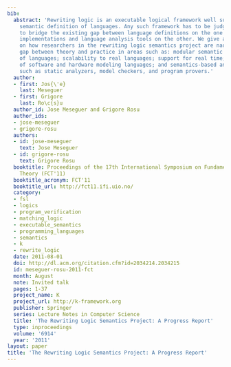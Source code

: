```yaml
---
bib:
  abstract: 'Rewriting logic is an executable logical framework well suited for the
    semantic definition of languages. Any such framework has to be judged by its effectiveness
    to bridge the existing gap between language definitions on the one hand, and language
    implementations and language analysis tools on the other. We give a progress report
    on how researchers in the rewriting logic semantics project are narrowing the
    gap between theory and practice in areas such as: modular semantic definitions
    of languages; scalability to real languages; support for real time; semantics
    of software and hardware modeling languages; and semantics-based analysis tools
    such as static analyzers, model checkers, and program provers.'
  author:
  - first: Jos{\'e}
    last: Meseguer
  - first: Grigore
    last: Ro\c{s}u
  author_id: Jose Meseguer and Grigore Rosu
  author_ids:
  - jose-meseguer
  - grigore-rosu
  authors:
  - id: jose-meseguer
    text: Jose Meseguer
  - id: grigore-rosu
    text: Grigore Rosu
  booktitle: Proceedings of the 17th International Symposium on Fundamentals of Computation
    Theory (FCT'11)
  booktitle_acronym: FCT'11
  booktitle_url: http://fct11.ifi.uio.no/
  category:
  - fsl
  - logics
  - program_verification
  - matching_logic
  - executable_semantics
  - programming_languages
  - semantics
  - k
  - rewrite_logic
  date: 2011-08-01
  doi: http://dl.acm.org/citation.cfm?id=2034214.2034215
  id: meseguer-rosu-2011-fct
  month: August
  note: Invited talk
  pages: 1-37
  project_name: K
  project_url: http://k-framework.org
  publisher: Springer
  series: Lecture Notes in Computer Science
  title: 'The Rewriting Logic Semantics Project: A Progress Report'
  type: inproceedings
  volume: '6914'
  year: '2011'
layout: paper
title: 'The Rewriting Logic Semantics Project: A Progress Report'
---
```

